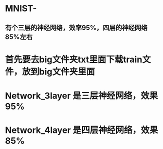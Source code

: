 # MNIST-
## 有个三层的神经网络，效率95%，四层的神经网络85%左右
# 首先要去big文件夹txt里面下载train文件，放到big文件夹里面

# Network_3layer 是三层神经网络，效果95%
# Network_4layer 是四层神经网络，效果85%
